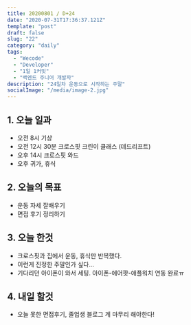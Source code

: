 ```yaml
---
title: 20200801 / D+24
date: "2020-07-31T17:36:37.121Z"
template: "post"
draft: false
slug: "22"
category: "daily"
tags:
  - "Wecode"
  - "Developer"
  - "1일 1커밋"
  - "백엔드 주니어 개발자"
description: "24일차 운동으로 시작하는 주말"
socialImage: "/media/image-2.jpg"
---
```


## 1. 오늘 일과

- 오전 8시 기상
- 오전 12시 30분 크로스핏 크린이 클래스 (데드리프트)
- 오후 14시 크로스핏 와드
- 오후 귀가, 휴식

## 2. 오늘의 목표

- 운동 자세 잘배우기
- 면접 후기 정리하기

## 3. 오늘 한것

- 크로스핏과 집에서 운동, 휴식만 반복했다.
- 이런게 진정한 주말인가 싶다...
- 기다리던 아이폰이 와서 세팅. 아이폰-에어팟-애플워치 연동 완료ㅠ

## 4. 내일 할것

- 오늘 못한 면접후기, 졸업생 블로그 계 마무리 해야한다!
